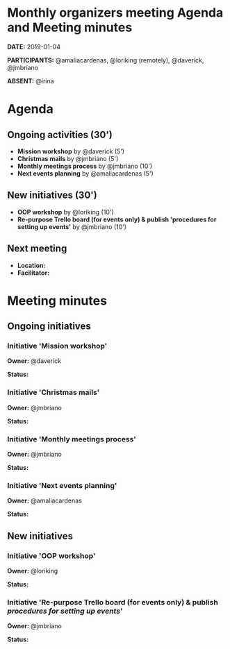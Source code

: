 # Monthly organizers meeting Agenda and Meeting minutes

**DATE:** 2019-01-04

**PARTICIPANTS:** @amaliacardenas, @loriking (remotely), @daverick, @jmbriano

**ABSENT:** @irina

# Agenda

## Ongoing activities (30')

* **Mission workshop** by @daverick (5')
* **Christmas mails** by @jmbriano (5')
* **Monthly meetings process** by @jmbriano (10')
* **Next events planning** by @amaliacardenas (5')

## New initiatives (30')

* **OOP workshop** by @loriking (10')
* **Re-purpose Trello board (for events only) & publish 'procedures for setting up events'** by @jmbriano (10')

## Next meeting

* **Location:**
* **Facilitator:**

# Meeting minutes
## Ongoing initiatives

### Initiative 'Mission workshop'

**Owner:** @daverick

**Status:**

### Initiative 'Christmas mails'

**Owner:** @jmbriano

**Status:**

### Initiative 'Monthly meetings process'

**Owner:** @jmbriano

**Status:**
### Initiative 'Next events planning'

**Owner:** @amaliacardenas

**Status:**

## New initiatives

### Initiative 'OOP workshop'

**Owner:** @loriking

**Status:**

### Initiative 'Re-purpose Trello board (for events only) & publish _procedures for setting up events_'

**Owner:** @jmbriano

**Status:**
